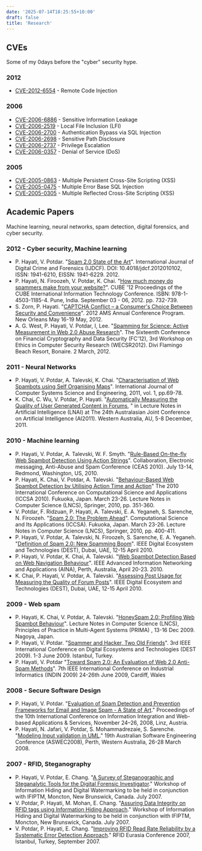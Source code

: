 ```yaml
---
date: '2025-07-14T18:25:55+10:00'
draft: false
title: 'Research'
---
```


## CVEs

Some of my 0days before the "cyber" security hype.

### 2012

* [CVE-2012-6554](https://nvd.nist.gov/vuln/detail/CVE-2012-6554) - Remote Code Injection

### 2006

* [CVE-2006-6886](https://nvd.nist.gov/vuln/detail/CVE-2006-6886) - Sensitive Information Leakage
* [CVE-2006-2519](https://nvd.nist.gov/vuln/detail/CVE-2006-2519) - Local File Inclusion (LFI)
* [CVE-2006-2700](https://nvd.nist.gov/vuln/detail/CVE-2006-2700) - Authentication Bypass via SQL Injection
* [CVE-2006-2698](https://nvd.nist.gov/vuln/detail/CVE-2006-2698)	- Sensitive Path Disclosure
* [CVE-2006-2737](https://nvd.nist.gov/vuln/detail/CVE-2006-2737) - Privilege Escalation
* [CVE-2006-0357](https://nvd.nist.gov/vuln/detail/CVE-2006-0357) - Denial of Service (DoS)

### 2005

* [CVE-2005-0863](https://nvd.nist.gov/vuln/detail/CVE-2005-0863) - Multiple Persistent Cross-Site Scripting (XSS)
* [CVE-2005-0475](https://nvd.nist.gov/vuln/detail/CVE-2005-0475) - Multiple Error Base SQL Injection
* [CVE-2005-0305](https://nvd.nist.gov/vuln/detail/CVE-2005-0305)	- Multiple Reflected Cross-Site Scripting (XSS)

## Academic Papers

Machine learning, neural networks, spam detection, digital forensics, and cyber security.

### 2012 - Cyber security, Machine learning

- P. Hayati, V. Potdar. "[Spam 2.0 State of the Art](https://doi.org/10.4018/jdcf.2012010102)". International Journal of Digital Crime and Forensics (IJDCF). DOI: 10.4018/jdcf.2012010102, ISSN: 1941-6210, EISSN: 1941-6229. 2012.
- P. Hayati, N. Firoozeh, V. Potdar, K. Chai. "[How much money do spammers make from your website?](https://dl.acm.org/doi/abs/10.1145/2381716.2381856)". CUBE '12 Proceedings of the CUBE International Information Technology Conference. ISBN: 978-1-4503-1185-4. Pune, India. September 03 - 06, 2012. pp. 732-739.
- S. Zorn, P. Hayati. "[CAPTCHA Conflict – a Consumer's Choice Between Security and Convenience](https://link.springer.com/chapter/10.1007/978-3-319-10912-1_18)". 2012 AMS Annual Conference Program. New Orleans May 16-19 May, 2012.
- A. G. West, P. Hayati, V. Potdar, I, Lee. "[Spamming for Science: Active Measurement in Web 2.0 Abuse Research](https://link.springer.com/chapter/10.1007/978-3-642-34638-5_9)". The Sixteenth Conference on Financial Cryptography and Data Security (FC'12), 3rd Workshop on Ethics in Computer Security Research (WECSR2012). Divi Flamingo Beach Resort, Bonaire. 2 March, 2012.

### 2011 - Neural Networks

- P. Hayati, V. Potdar, A. Talevski, K. Chai. "[Characterisation of Web Spambots using Self Organising Maps](https://www.researchgate.net/profile/Vidyasagar_Potdar2/publication/216028037_Characterisation_of_Web_Spambots_using_Self_Organising_Maps/links/0fcfd50c696ea3231a000000/Characterisation-of-Web-Spambots-using-Self-Organising-Maps.pdf)". International Journal of Computer Systems Science and Engineering, 2011, vol. 1, pp.69-78.
- K. Chai, C. Wu, V. Potdar, P. Hayati. "[Automatically Measuring the Quality of User Generated Content in Forums](https://link.springer.com/chapter/10.1007/978-3-642-25832-9_6), " in Lecture Notes in Artificial Intelligence (LNAI) at The 24th Australasian Joint Conference on Artificial Intelligence (AI2011). Western Australia, AU, 5-8 December, 2011.

### 2010 - Machine learning

- P. Hayati, V. Potdar, A. Talevski, W. F. Smyth. "[Rule-Based On-the-fly Web Spambot Detection Using Action Strings](Rule_based_spambot_detection_using_action_strings.pdf)". Collaboration, Electronic messaging, Anti-Abuse and Spam Conference (CEAS 2010). July 13-14, Redmond, Washington, US, 2010.
- P. Hayati, K. Chai, V. Potdar, A. Talevski. "[Behaviour-Based Web Spambot Detection by Utilising Action Time and Action](Behavior-based_web_spambot_detection_by_using_web_usage_data.pdf)" The 2010 International Conference on Computational Science and Applications (ICCSA 2010). Fukuoka, Japan. March 23-26. Lecture Notes in Computer Science (LNCS), Springer, 2010, pp. 351-360.
- V. Potdar, F. Ridzuan, P. Hayati, A. Talevski, E. A. Yeganeh, S. Sarenche, N. Firoozeh. "[Spam 2.0: The Problem Ahead](Spam_2.0_The_Problem_Ahead.pdf)". Computational Science and Its Applications (ICCSA). Fukuoka, Japan. March 23-26. Lecture Notes in Computer Science (LNCS), Springer, 2010, pp. 400-411.
- P. Hayati, V. Potdar, A. Talevski, N. Firoozeh, S. Sarenche, E. A. Yeganeh. "[Definition of Spam 2.0: New Spamming Boom](Spam_2.0.pdf)". IEEE Digital Ecosystem and Technologies (DEST), Dubai, UAE, 12-15 April 2010.
- P. Hayati, V. Potdar, K. Chai, A. Talevski. "[Web Spambot Detection Based on Web Navigation Behaviour](Web_Spambot_Detection_Based_on_Web_Usage_Behaviour.pdf)". IEEE Advanced Information Networking and Applications (AINA), Perth, Australia, April 20-23. 2010.
- K. Chai, P. Hayati, V. Potdar, A. Talevski. "[Assessing Post Usage for Measuring the Quality of Forum Posts](Assessing_Post_Usage_for_Measuring_the_Quality_of_Forum_Posts.pdf)". IEEE Digital Ecosystem and Technologies (DEST), Dubai, UAE, 12-15 April 2010.

### 2009 - Web spam

- P. Hayati, K. Chai, V. Potdar, A. Talevski. "[HoneySpam 2.0: Profiling Web Spambot Behaviour](HoneySpam_2_0.pdf)". Lecture Notes in Computer Science (LNCS), Principles of Practice in Multi-Agent Systems (PRIMA) , 13-16 Dec 2009. Nagoya, Japan.
- P. Hayati, V. Potdar. "[Spammer and Hacker, Two Old Friends](Spammer_and_Hacker_Two_Old_Friends.pdf)". 3rd IEEE International Conference on Digital Ecosystems and Technologies (DEST 2009). 1-3 June 2009. Istanbul, Turkey.
- P. Hayati, V. Potdar "[Toward Spam 2.0: An Evaluation of Web 2.0 Anti-Spam Methods](Toward_Spam_2.0_An_Evaluation_of_Web_2.0_Anti-Spam_Methods.pdf)". 7th IEEE International Conference on Industrial Informatics (INDIN 2009) 24-26th June 2009, Cardiff, Wales

### 2008 - Secure Software Design

- P. Hayati, V. Potdar. "[Evaluation of Spam Detection and Prevention Frameworks for Email and Image Spam - A State of Art](https://dl.acm.org/doi/10.1145/1497308.1497402)." Proceedings of the 10th International Conference on Information Integration and Web-based Applications & Services, November 24–26, 2008, Linz, Austria.
- P. Hayati, N. Jafari, V. Potdar, S. Mohammadrezaie, S. Sarenche. "[Modeling Input validation in UML](https://ieeexplore.ieee.org/document/4483260)." 19th Australian Software Engineering Conference (ASWEC2008), Perth, Western Australia, 26-28 March 2008.

### 2007 - RFID, Steganography

- P. Hayati, V. Potdar, E. Chang. "[A Survey of Steganographic and Steganalytic Tools for the Digital Forensic Investigator](survey_of_steganography_and_steganalytic_tools.pdf)." Workshop of Information Hiding and Digital Watermarking to be held in conjunction with IFIPTM, Moncton, New Brunswick, Canada. July 2007.
- V. Potdar, P. Hayati, M. Mohan, E. Chang. "[Assuring Data Integrity on RFID tags using Information Hiding Approach]()." Workshop of Information Hiding and Digital Watermarking to be held in conjunction with IFIPTM, Moncton, New Brunswick, Canada. July 2007.
- V. Potdar, P. Hayati, E. Chang. "[Improving RFID Read Rate Reliability by a Systematic Error Detection Approach](https://ieeexplore.ieee.org/document/4368118)." RFID Eurasia Conference 2007, Istanbul, Turkey, September 2007.
